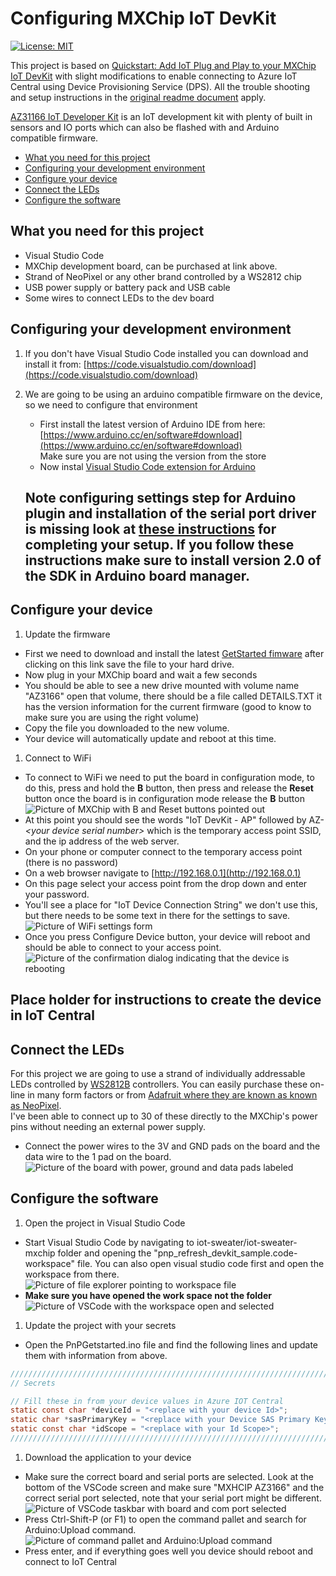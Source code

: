 # Configuring MXChip IoT DevKit
[![License: MIT](https://img.shields.io/badge/License-MIT-yellow.svg)](/LICENSE)

This project is based on [Quickstart: Add IoT Plug and Play to your MXChip IoT DevKit](https://github.com/Azure-Samples/mxchip-iot-devkit-pnp-get-started) with slight modifications to enable connecting to Azure IoT Central using Device Provisioning Service (DPS).  All the trouble shooting and setup instructions in the [original readme document](QuickStartREADME.md) apply.


[AZ31166 IoT Developer Kit](https://www.seeedstudio.com/AZ3166-IOT-Developer-Kit.html) is an IoT development kit with plenty of built in sensors and IO ports which can also be flashed with and Arduino compatible firmware.

* [What you need for this project](#what-you-need-for-this-project)  
* [Configuring your development environment](#configuring-your-development-environment)  
* [Configure your device](#configure-your-device)
* [Connect the LEDs](#connect-the-leds)
* [Configure the software](#configure-the-software)

## What you need for this project
* Visual Studio Code
* MXChip development board, can be purchased at link above.
* Strand of NeoPixel or any other brand controlled by a WS2812 chip
* USB power supply or battery pack and USB cable
* Some wires to connect LEDs to the dev board

## Configuring your development environment
1. If you don't have Visual Studio Code installed you can download and install it from: [https://code.visualstudio.com/download](https://code.visualstudio.com/download)

1. We are going to be using an arduino compatible firmware on the device, so we need to configure that environment
    * First install the latest version of Arduino IDE from here: [https://www.arduino.cc/en/software#download](https://www.arduino.cc/en/software#download)  
        Make sure you are not using the version from the store
    * Now instal [Visual Studio Code extension for Arduino](https://marketplace.visualstudio.com/items?itemName=vsciot-vscode.vscode-arduino)

    ## Note configuring settings step for Arduino plugin and installation of the serial port driver is missing look at [these instructions](https://docs.microsoft.com/en-us/samples/azure-samples/mxchip-iot-devkit-get-started/sample/) for completing your setup.  If you follow these instructions make sure to install version 2.0 of the SDK in Arduino board manager.


## Configure your device
1. Update the firmware
  * First we need to download and install the latest [GetStarted fimware](https://aka.ms/devkit/prod/getstarted/latest) after clicking on this link save the file to your hard drive.
  * Now plug in your MXChip board and wait a few seconds
  * You should be able to see a new drive mounted with volume name "AZ3166" open that volume, there should be a file called DETAILS.TXT it has the version information for the current firmware (good to know to make sure you are using the right volume)
  * Copy the file you downloaded to the new volume.
  * Your device will automatically update and reboot at this time.  
1. Connect to WiFi
  * To connect to WiFi we need to put the board in configuration mode, to do this, press and hold the **B** button, then press and release the **Reset** button once the board is in configuration mode release the **B** button
  ![Picture of MXChip with B and Reset buttons pointed out](../assets/mx-configure-wifi.jpg)
  * At this point you should see the words "IoT DevKit - AP" followed by AZ-*\<your device serial number>* which is the temporary access point SSID, and the ip address of the web server.
  * On your phone or computer connect to the temporary access point (there is no password)
  * On a web browser navigate to [http://192.168.0.1](http://192.168.0.1)
  * On this page select your access point from the drop down and enter your password.
  * You'll see a place for "IoT Device Connection String" we don't use this, but there needs to be some text in there for the settings to save.  
   ![Picture of WiFi settings form](../assets/mx-wifi-setup.png) 
  * Once you press Configure Device button, your device will reboot and should be able to connect to your access point.  
  ![Picture of the confirmation dialog indicating that the device is rebooting](../assets/mx-wifi-complete.png)

## Place holder for instructions to create the device in IoT Central

## Connect the LEDs
For this project we are going to use a strand of individually addressable LEDs 
controlled by [WS2812B](https://www.digikey.com/en/datasheets/parallaxinc/parallax-inc-28085-ws2812b-rgb-led-datasheet) controllers. 
You can easily purchase these on-line in many form factors or from [Adafruit where they are known as known as NeoPixel](https://learn.adafruit.com/adafruit-neopixel-uberguide).  
I've been able to connect up to 30 of these directly to the MXChip's power pins without needing an external power supply.

* Connect the power wires to the 3V and GND pads on the board and the data wire to the 1 pad on the board. 
![Picture of the board with power, ground and data pads labeled](../assets/mx-connections.jpg)


## Configure the software
1. Open the project in Visual Studio Code
  * Start Visual Studio Code by navigating to iot-sweater/iot-sweater-mxchip folder and opening the "pnp_refresh_devkit_sample.code-workspace" file.  You can also open visual studio code first and open the workspace from there.  
  ![Picture of file explorer pointing to workspace file](../assets/mx-open-workspace.png)
  * **Make sure you have opened the work space not the folder**
  ![Picture of VSCode with the workspace open and selected](../assets/mx-vscode-workspace-open.png)

1. Update the project with your secrets
  * Open the PnPGetstarted.ino file and find the following lines and update them with  information from above.
  ```C
//////////////////////////////////////////////////////////////////////////
// Secrets

// Fill these in from your device values in Azure IOT Central
static const char *deviceId = "<replace with your device Id>";
static char *sasPrimaryKey = "<replace with your Device SAS Primary Key>";
static const char *idScope = "<replace with your Id Scope>";
//////////////////////////////////////////////////////////////////////////
```

1. Download the application to your device
  * Make sure the correct board and serial ports are selected.  Look at the bottom of the VSCode screen and make sure "MXHCIP AZ3166" and the correct serial port selected, note that your serial port might be different.  
  ![Picture of VSCode taskbar with board and com port selected](../assets/mx-select-board-and-port.png)
  *  Press Ctrl-Shift-P (or F1) to open the command pallet and search for Arduino:Upload command.  
  ![Picture of command pallet and Arduino:Upload command](../assets/mx-arduino-upload-command.png)
  * Press enter, and if everything goes well you device should reboot and connect to IoT Central
